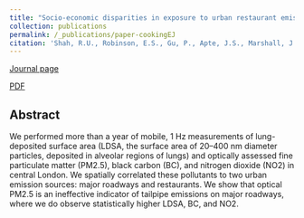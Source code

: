 ```yaml
---
title: "Socio-economic disparities in exposure to urban restaurant emissions are larger than for traffic"
collection: publications
permalink: /_publications/paper-cookingEJ
citation: 'Shah, R.U., Robinson, E.S., Gu, P., Apte, J.S., Marshall, J.D., Robinson, A.L. and Presto, A.A., 2020. Socio-economic disparities in exposure to urban restaurant emissions are larger than for traffic. Environmental Research Letters, 15(11), p.114039.'
---
```

[Journal page](https://iopscience.iop.org/article/10.1088/1748-9326/abbc92/meta)

[PDF](https://rishabhshah-92.github.io/files/paper-cookingEJ.pdf)

## Abstract
We performed more than a year of mobile, 1 Hz measurements of lung-deposited surface area (LDSA, the surface area of 20–400 nm diameter particles, deposited in alveolar regions of lungs) and optically assessed fine particulate matter (PM2.5), black carbon (BC), and nitrogen dioxide (NO2) in central London. We spatially correlated these pollutants to two urban emission sources: major roadways and restaurants. We show that optical PM2.5 is an ineffective indicator of tailpipe emissions on major roadways, where we do observe statistically higher LDSA, BC, and NO2.